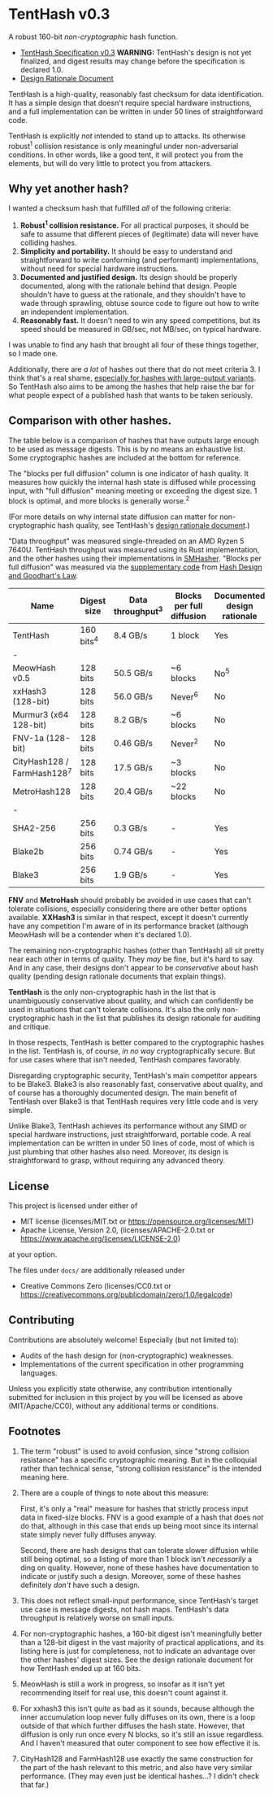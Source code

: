 # TentHash v0.3

A robust 160-bit *non-cryptographic* hash function.

- [TentHash Specification v0.3](docs/specification.md) **WARNING:** TentHash's design is not yet finalized, and digest results may change before the specification is declared 1.0.
- [Design Rationale Document](docs/design_rationale.md)

TentHash is a high-quality, reasonably fast checksum for data identification.  It has a simple design that doesn't require special hardware instructions, and a full implementation can be written in under 50 lines of straightforward code.

TentHash is explicitly *not* intended to stand up to attacks.  Its otherwise robust<sup>1</sup> collision resistance is only meaningful under non-adversarial conditions.  In other words, like a good tent, it will protect you from the elements, but will do very little to protect you from attackers.


## Why yet another hash?

I wanted a checksum hash that fulfilled *all* of the following criteria:

1. **Robust<sup>1</sup> collision resistance.**  For all practical purposes, it should be safe to assume that different pieces of (legitimate) data will never have colliding hashes.
2. **Simplicity and portability.**  It should be easy to understand and straightforward to write conforming (and performant) implementations, without need for special hardware instructions.
3. **Documented and justified design.**  Its design should be properly documented, along with the rationale behind that design.  People shouldn't have to guess at the rationale, and they shouldn't have to wade through sprawling, obtuse source code to figure out how to write an independent implementation.
4. **Reasonably fast.**  It doesn't need to win any speed competitions, but its speed should be measured in GB/sec, not MB/sec, on typical hardware.

I was unable to find any hash that brought all four of these things together, so I made one.

Additionally, there are *a lot* of hashes out there that do not meet criteria 3.  I think that's a real shame, [especially for hashes with large-output variants](https://blog.cessen.com/post/2024_07_10_hash_design_and_goodharts_law).  So TentHash also aims to be among the hashes that help raise the bar for what people expect of a published hash that wants to be taken seriously.


## Comparison with other hashes.

The table below is a comparison of hashes that have outputs large enough to be used as message digests.  This is by no means an exhaustive list.  Some cryptographic hashes are included at the bottom for reference.

The "blocks per full diffusion" column is one indicator of hash quality.  It measures how quickly the internal hash state is diffused while processing input, with "full diffusion" meaning meeting or exceeding the digest size.  1 block is optimal, and more blocks is generally worse.<sup>2</sup>

(For more details on why internal state diffusion can matter for non-cryptographic hash quality, see TentHash's [design rationale document](docs/design_rationale.md).)

"Data throughput" was measured single-threaded on an AMD Ryzen 5 7640U.  TentHash throughput was measured using its Rust implementation, and the other hashes using their implementations in [SMHasher](https://github.com/rurban/smhasher).  "Blocks per full diffusion" was measured via the [supplementary code](https://github.com/cessen/goodhart_hash_supplemental) from [Hash Design and Goodhart's Law](https://blog.cessen.com/post/2024_07_10_hash_design_and_goodharts_law).

| Name                                  | Digest size          | Data throughput<sup>3</sup> | Blocks per full diffusion | Documented design rationale |
|---------------------------------------|----------------------|-----------------------------|---------------------------|-----------------------------|
| TentHash                              | 160 bits<sup>4</sup> | 8.4 GB/s                    | 1 block                   | Yes                         |
| -                                     |                      |                             |                           |                             |
| MeowHash v0.5                         | 128 bits             | 50.5 GB/s                   | ~6 blocks                 | No<sup>5</sup>                          |
| xxHash3 (128-bit)                     | 128 bits             | 56.0 GB/s                   | Never<sup>6</sup>         | No                          |
| Murmur3 (x64 128-bit)                 | 128 bits             | 8.2 GB/s                    | ~6 blocks                 | No                          |
| FNV-1a (128-bit)                      | 128 bits             | 0.46 GB/s                   | Never<sup>2</sup>         | No                          |
| CityHash128 / FarmHash128<sup>7</sup> | 128 bits             | 17.5 GB/s                   | ~3 blocks                 | No                          |
| MetroHash128                          | 128 bits             | 20.4 GB/s                   | ~22 blocks                | No                          |
| -                                     |                      |                             |                           |                             |
| SHA2-256                              | 256 bits             | 0.3 GB/s                   | -                         | Yes                         |
| Blake2b                               | 256 bits             | 0.74 GB/s                   | -                         | Yes                         |
| Blake3                                | 256 bits             | 1.9 GB/s                    | -                         | Yes                         |



**FNV** and **MetroHash** should probably be avoided in use cases that can't tolerate collisions, especially considering there are other better options available.  **XXHash3** is similar in that respect, except it doesn't currently have any competition I'm aware of in its performance bracket (although MeowHash will be a contender when it's declared 1.0).

The remaining non-cryptographic hashes (other than TentHash) all sit pretty near each other in terms of quality.  They *may* be fine, but it's hard to say.  And in any case, their designs don't appear to be *conservative* about hash quality (pending design rationale documents that explain things).

**TentHash** is the only non-cryptographic hash in the list that is unambiguously conservative about quality, and which can confidently be used in situations that can't tolerate collisions.  It's also the only non-cryptographic hash in the list that publishes its design rationale for auditing and critique.

In those respects, TentHash is better compared to the cryptographic hashes in the list.  TentHash is, of course, *in no way* cryptographically secure.  But for use cases where that isn't needed, TentHash compares favorably.

Disregarding cryptographic security, TentHash's main competitor appears to be Blake3.  Blake3 is also reasonably fast, conservative about quality, and of course has a thoroughly documented design.  The main benefit of TentHash over Blake3 is that TentHash requires very little code and is very simple.

Unlike Blake3, TentHash achieves its performance without any SIMD or special hardware instructions, just straightforward, portable code.  A real implementation can be written in under 50 lines of code, most of which is just plumbing that other hashes also need.  Moreover, its design is straightforward to grasp, without requiring any advanced theory.


## License

This project is licensed under either of

* MIT license (licenses/MIT.txt or https://opensource.org/licenses/MIT)
* Apache License, Version 2.0, (licenses/APACHE-2.0.txt or https://www.apache.org/licenses/LICENSE-2.0)

at your option.

The files under `docs/` are additionally released under

* Creative Commons Zero (licenses/CC0.txt or https://creativecommons.org/publicdomain/zero/1.0/legalcode)


## Contributing

Contributions are absolutely welcome!  Especially (but not limited to):

* Audits of the hash design for (non-cryptographic) weaknesses.
* Implementations of the current specification in other programming languages.

Unless you explicitly state otherwise, any contribution intentionally submitted for inclusion in this project by you will be licensed as above (MIT/Apache/CC0), without any additional terms or conditions.


## Footnotes

1. The term "robust" is used to avoid confusion, since "strong collision resistance" has a specific cryptographic meaning.  But in the colloquial rather than technical sense, "strong collision resistance" is the intended meaning here.

2. There are a couple of things to note about this measure:

   First, it's only a "real" measure for hashes that strictly process input data in fixed-size blocks.  FNV is a good example of a hash that does *not* do that, although in this case that ends up being moot since its internal state simply never fully diffuses anyway.

   Second, there are hash designs that can tolerate slower diffusion while still being optimal, so a listing of more than 1 block isn't *necessarily* a ding on quality.  However, none of these hashes have documentation to indicate or justify such a design.  Moreover, some of these hashes definitely *don't* have such a design.

3.  This does not reflect small-input performance, since TentHash's target use case is message digests, not hash maps.  TentHash's data throughput is relatively worse on small inputs.

4. For non-cryptographic hashes, a 160-bit digest isn't meaningfully better than a 128-bit digest in the vast majority of practical applications, and its listing here is just for completeness, not to indicate an advantage over the other hashes' digest sizes.  See the design rationale document for how TentHash ended up at 160 bits.

5. MeowHash is still a work in progress, so insofar as it isn't yet recommending itself for real use, this doesn't count against it.

6. For xxhash3 this isn't *quite* as bad as it sounds, because although the inner accumulation loop never fully diffuses on its own, there is a loop outside of that which further diffuses the hash state.  However, that diffusion is only run once every N blocks, so it's still an issue regardless.  And I haven't measured that outer component to see how effective it is.

7. CityHash128 and FarmHash128 use exactly the same construction for the part of the hash relevant to this metric, and also have very similar performance.  (They may even just be identical hashes...?  I didn't check that far.)
